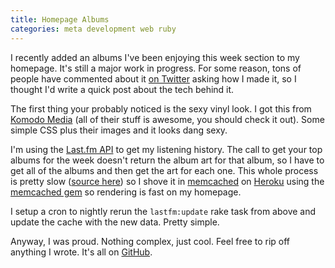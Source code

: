 ```yaml
---
title: Homepage Albums
categories: meta development web ruby
---
```


I recently added an albums I've been enjoying this week section to my homepage. It's still a major work in progress. For some reason, tons of people have commented about it [on Twitter](http://twitter.com/soffes) asking how I made it, so I thought I'd write a quick post about the tech behind it.

The first thing your probably noticed is the sexy vinyl look. I got this from [Komodo Media](http://www.komodomedia.com/blog/2009/03/sexy-music-album-overlays/) (all of their stuff is awesome, you should check it out). Some simple CSS plus their images and it looks dang sexy.

I'm using the [Last.fm API](http://last.fm/api) to get my listening history. The call to get your top albums for the week doesn't return the album art for that album, so I have to get all of the albums and then get the art for each one. This whole process is pretty slow ([source here](https://github.com/soffes/soff.es/blob/022bec8bd6e8134f944558efeb2b03ac0b0aa4af/lib/tasks/lastfm.rake)) so I shove it in [memcached](http://memcached.org) on [Heroku](http://heroku.com) using the [memcached gem](http://rubygems.org/gems/memcached) so rendering is fast on my homepage.

I setup a cron to nightly rerun the `lastfm:update` rake task from above and update the cache with the new data. Pretty simple.

Anyway, I was proud. Nothing complex, just cool. Feel free to rip off anything I wrote. It's all on [GitHub](http://github.com/soffes/soff.es).
